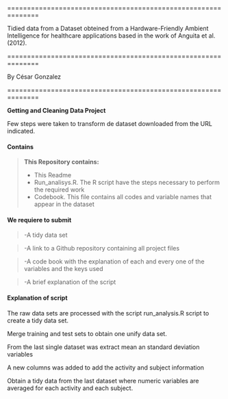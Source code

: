 ==============================================================

Tidied data from a Dataset obteined from a Hardware-Friendly Ambient Intelligence for healthcare applications based in the work of Anguita et al. (2012).

==============================================================

By César Gonzalez

==============================================================

**Getting and Cleaning Data Project**

Few steps were taken to transform de dataset downloaded from the URL indicated.

#### <i class="icon-file"></i> Contains
>**This Repository contains:**
> - This Readme
> - Run_analisys.R. The R script have the steps necessary to perform the required work
> - Codebook. This file contains all codes and variable names that appear in the dataset

#### <i class="icon-file"></i>We requiere to submit
>-A tidy data set 

>-A link to a Github repository containing all project files

>-A code book with the explanation of each and every one of the variables and the keys used

>-A brief explanation of the script


#### <i class="icon-file"></i>Explanation of script

The raw data sets are processed with the script run_analysis.R script to create a tidy data set.

Merge training and test sets to obtain one unify data set.

From the last single dataset was extract mean an standard deviation variables

A new columns was added to add the activity and subject information

Obtain a tidy data from the last dataset where numeric variables are averaged for each activity and each subject.
